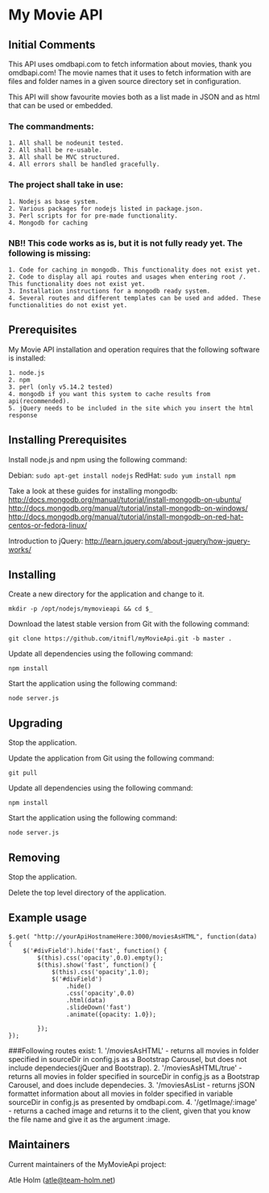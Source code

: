 My Movie API
============

Initial Comments
----------------
This API uses omdbapi.com to fetch information about movies, thank you omdbapi.com! The movie names that it uses to fetch information with are files and folder names in a given source directory set in configuration.

 This API will show favourite movies both as a list made in JSON and as html that can be used or embedded.
###  The commandments:
	1. All shall be nodeunit tested.
	2. All shall be re-usable.
	3. All shall be MVC structured.
	4. All errors shall be handled gracefully.
	
### The project shall take in use:
	1. Nodejs as base system.
	2. Various packages for nodejs listed in package.json.
	3. Perl scripts for for pre-made functionality.
	4. Mongodb for caching

### NB!! This code works as is, but it is not fully ready yet. The following is missing:
	1. Code for caching in mongodb. This functionality does not exist yet.
	2. Code to display all api routes and usages when entering root /. This functionality does not exist yet.
	3. Installation instructions for a mongodb ready system.
	4. Several routes and different templates can be used and added. These functionalities do not exist yet.


Prerequisites
-------------
My Movie API installation and operation requires that the following software is installed:

	1. node.js
	2. npm
	3. perl (only v5.14.2 tested)
	4. mongodb if you want this system to cache results from api(recommended).
	5. jQuery needs to be included in the site which you insert the html response

Installing Prerequisites
------------------------
Install node.js and npm using the following command:

Debian: `sudo apt-get install nodejs` RedHat: `sudo yum install npm`

Take a look at these guides for installing mongodb:
http://docs.mongodb.org/manual/tutorial/install-mongodb-on-ubuntu/
http://docs.mongodb.org/manual/tutorial/install-mongodb-on-windows/
http://docs.mongodb.org/manual/tutorial/install-mongodb-on-red-hat-centos-or-fedora-linux/

Introduction to jQuery:
http://learn.jquery.com/about-jquery/how-jquery-works/


Installing
----------
Create a new directory for the application and change to it.

`mkdir -p /opt/nodejs/mymovieapi && cd $_`

Download the latest stable version from Git with the following command:

`git clone https://github.com/itnifl/myMovieApi.git -b master .`

Update all dependencies using the following command:

`npm install`

Start the application using the following command:

`node server.js`

Upgrading
---------
Stop the application.

Update the application from Git using the following command:

`git pull`

Update all dependencies using the following command:

`npm install`

Start the application using the following command:

`node server.js`

Removing
--------
Stop the application.

Delete the top level directory of the application.

Example usage
-------------

```
$.get( "http://yourApiHostnameHere:3000/moviesAsHTML", function(data) {
	$('#divField').hide('fast', function() {
		$(this).css('opacity',0.0).empty();
		$(this).show('fast', function() {
			$(this).css('opacity',1.0);
			$('#divField')
		        .hide()
		        .css('opacity',0.0)
		        .html(data)
		        .slideDown('fast')
		        .animate({opacity: 1.0});
	
		});							
});
```
###Following routes exist:
	1. '/moviesAsHTML' - returns all movies in folder specified in sourceDir in config.js as a Bootstrap Carousel, but does not include dependecies(jQuer and Bootstrap).
	2. '/moviesAsHTML/true' - returns all movies in folder specified in sourceDir in config.js as a Bootstrap Carousel, and does include dependecies.
	3. '/moviesAsList - returns jSON formattet information about all movies in folder specified in variable sourceDir in config.js as presented by omdbapi.com.
	4. '/getImage/:image'  - returns a cached image and returns it to the client, given that you know the file name and give it as the argument :image.

Maintainers
-----------
Current maintainers of the MyMovieApi project:

Atle Holm (atle@team-holm.net)
